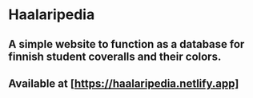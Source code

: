 # Haalaripedia

## A simple website to function as a database for finnish student coveralls and their colors.
## Available at [https://haalaripedia.netlify.app]
